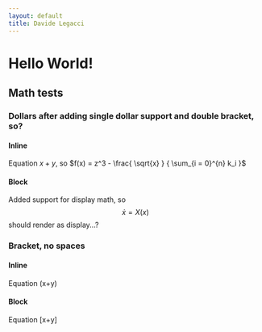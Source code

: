 ```yaml
---
layout: default
title: Davide Legacci
---
```


# Hello World!

## Math tests

### Dollars after adding single dollar support and double bracket, so?
#### Inline
Equation $x+y$, so $f(x) = z^3 - \frac{ \sqrt{x} } { \sum_{i = 0}^{n} k_i }$
#### Block
Added support for display math, so
$$\dot{x} = X(x)$$
should render as display...?


### Bracket, no spaces
#### Inline
Equation \(x+y\)
#### Block
Equation \[x+y\]


